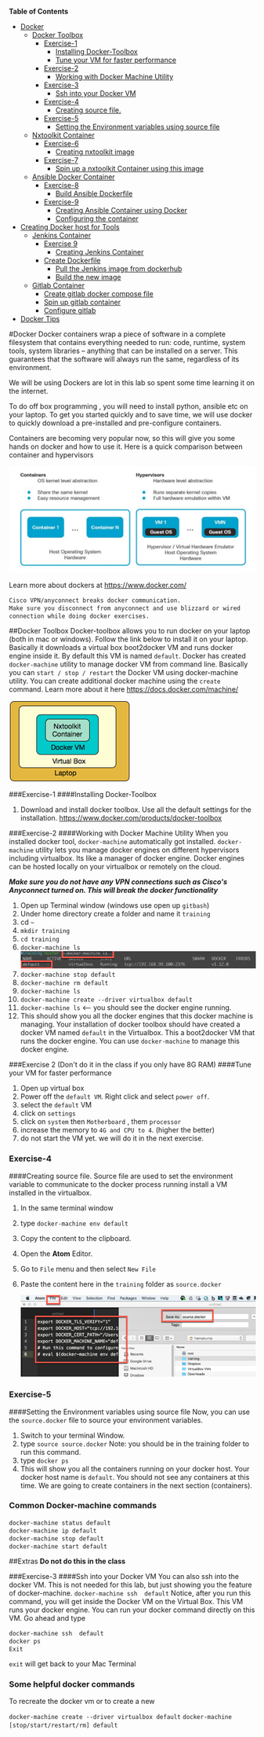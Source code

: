 **Table of Contents**

- [Docker](#)
	- [Docker Toolbox](#)
		- [Exercise-1](#)
			- [Installing Docker-Toolbox](#)
			- [Tune your VM for faster performance](#)
		- [Exercise-2](#)
			- [Working with Docker Machine Utility](#)
		- [Exercise-3](#)
			- [Ssh into your Docker VM](#)
		- [Exercise-4](#)
			- [Creating source file.](#)
		- [Exercise-5](#)
			- [Setting the Environment variables using source file](#)
	- [Nxtoolkit Container](#)
		- [Exercise-6](#)
			- [Creating nxtoolkit image](#)
		- [Exercise-7](#)
			- [Spin up a nxtoolkit Container using this image](#)
	- [Ansible Docker Container](#)
		- [Exercise-8](#)
			- [Build Ansible Dockerfile](#)
		- [Exercise-9](#)
			- [Creating Ansible Container using Docker](#)
			- [Configuring the container](#)
- [Creating Docker host for Tools](#)
	- [Jenkins  Container](#)
		- [Exercise 9](#)
			- [Creating Jenkins Container](#)
		- [Create Dockerfile](#)
			- [Pull the Jenkins image from dockerhub](#)
			- [Build the new image](#)
	- [Gitlab Container](#)
		- [Create gitlab docker compose file](#)
		- [Spin up gitlab container](#)
		- [Configure gitlab](#)
- [Docker Tips](#)

#Docker
Docker containers wrap a piece of software in a complete filesystem that contains everything needed to run: code, runtime, system tools, system libraries – anything that can be installed on a server. This guarantees that the software will always run the same, regardless of its environment.

We will be using Dockers are lot in this lab so spent some time learning it on the internet.

To do off box programming , you will need to install python, ansible etc on your laptop.  To get you started quickly and to save time, we will use docker to quickly download a pre-installed and pre-configure containers.  

Containers are becoming very popular now, so this will give you some hands on  docker  and how to use it.  Here is a quick comparison between container and hypervisors

![docker](/images/docker-i-1.png)

Learn more about dockers at https://www.docker.com/


```
Cisco VPN/anyconnect breaks docker communication.  
Make sure you disconnect from anyconnect and use blizzard or wired connection while doing docker exercises.
```
##Docker Toolbox
Docker-toolbox allows you to run docker on your laptop (both in mac or windows).  Follow the link below to install it on your laptop.  Basically it downloads a virtual box boot2docker VM and runs docker engine inside it.  By default this VM is named `default`.  Docker has created `docker-machine` utility to manage docker VM from command line. Basically you can `start / stop / restart` the Docker VM using docker-machine utility.  You can create additional docker machine using the `create` command.  Learn more about it here https://docs.docker.com/machine/

![docker](/images/docker-i-2.png)

###Exercise-1
####Installing Docker-Toolbox
1. Download and install docker toolbox. Use all the default settings for the installation.
	https://www.docker.com/products/docker-toolbox


###Exercise-2
####Working with Docker Machine Utility
When you installed docker tool, `docker-machine` automatically got installed. `docker-machine` utility lets you manage docker engines on different hypervisors including virtualbox. Its like a manager of docker engine. Docker engines can be hosted locally on your virtualbox or remotely on the cloud.

***Make sure you do not have any VPN connections such as Cisco's Anyconnect turned on. This will break the docker functionality***

1. Open up Terminal window (windows use open up `gitbash`)
2. Under home directory create a folder and name it `training`
3. cd `~`
4. `mkdir training`
5. `cd training`
4. `docker-machine ls`
![docker1](/images/docker-m-1.png)
3. `docker-machine stop default`
4. `docker-machine rm default`
5. `docker-machine ls`
5. `docker-machine create --driver virtualbox default`
6. `docker-machine ls`  <-- you should see the docker engine running.
5. This should show you all the docker engines that this docker machine is managing.  Your installation of docker toolbox should have created a docker VM named `default` in the Virtualbox.  This a boot2docker VM  that runs the docker engine.  You can use `docker-machine` to manage this docker engine.


###Exercise 2
(Don't do it in the class if you only have 8G RAM)
####Tune your VM for faster performance
1. Open up virtual box
2. Power off the `default VM`.  Right click and select `power off`.
2. select the `default` VM
3. click on `settings`
4. click on `system` then `Motherboard` , them `processor`
4. increase the memory to `4G and CPU to 4`. (higher the better)
5. do not start the VM yet. we will do it in the next exercise.


### Exercise-4
####Creating source file.
Source file are used to set the environment variable to communicate to the docker process running install a VM installed in the virtualbox.

1. In the same terminal window
2. type `docker-machine env default`
3. Copy the content to the clipboard.
4. Open the **Atom** Editor.
5. Go to `File` menu and then select `New File`
6. Paste the content here in the `training` folder as `source.docker`

	![atom100](/images/source-1.png)


### Exercise-5
####Setting the Environment variables using source file
Now, you can use the `source.docker` file to source your environment variables.

1. Switch to your terminal Window.
2. type `source source.docker`  Note: you should be in the training folder to run this command.
2. type `docker ps`
3. This will show you all the containers running on your docker host.  Your docker host name is `default`.  You should not see any containers at this time.  We are going to create containers in the next section (containers).


### Common Docker-machine commands
```
docker-machine status default
docker-machine ip default
docker-machine stop default
docker-machine start default
```


##Extras
**Do not do this in the class**

###Exercise-3
####Ssh into your Docker VM
You can also ssh into the docker VM. This is not needed for this lab, but just showing you the feature of docker-machine.
`docker-machine ssh  default`
Notice, after you run this command, you will get inside the Docker VM on the Virtual Box.  This VM runs your docker engine. You can run your docker command directly on this VM.  Go ahead and type
```
docker-machine ssh  default
docker ps
Exit
```

`exit` will get back to your Mac Terminal

### Some helpful docker commands

To recreate the docker vm or to create a new

`docker-machine create --driver virtualbox default`
`docker-machine [stop/start/restart/rm] default`
